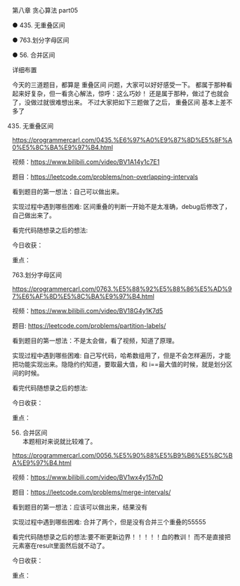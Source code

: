 第八章 贪心算法 part05

● 435. 无重叠区间 

● 763.划分字母区间 

● 56. 合并区间 

 详细布置  

今天的三道题目，都算是 重叠区间 问题，大家可以好好感受一下。 都属于那种看起来好复杂，但一看贪心解法，惊呼：这么巧妙！ 
还是属于那种，做过了也就会了，没做过就很难想出来。
不过大家把如下三题做了之后， 重叠区间 基本上差不多了

 435. 无重叠区间 

https://programmercarl.com/0435.%E6%97%A0%E9%87%8D%E5%8F%A0%E5%8C%BA%E9%97%B4.html  

视频：https://www.bilibili.com/video/BV1A14y1c7E1

题目：https://leetcode.com/problems/non-overlapping-intervals

看到题目的第一想法：自己可以做出来。

实现过程中遇到哪些困难: 区间重叠的判断一开始不是太准确，debug后修改了，自己做出来了。

看完代码随想录之后的想法:

今日收获：

重点：

 763.划分字母区间 

https://programmercarl.com/0763.%E5%88%92%E5%88%86%E5%AD%97%E6%AF%8D%E5%8C%BA%E9%97%B4.html  

视频：https://www.bilibili.com/video/BV18G4y1K7d5

题目: https://leetcode.com/problems/partition-labels/

看到题目的第一想法：不是太会做，看了视频，知道了原理。

实现过程中遇到哪些困难: 自己写代码，哈希数组用了，但是不会怎样遍历，才能把功能实现出来。隐隐约约知道，要取最大值，和 i==最大值的时候，就是划分区间的时候。

看完代码随想录之后的想法:

今日收获：

重点：

 56. 合并区间  
本题相对来说就比较难了。

https://programmercarl.com/0056.%E5%90%88%E5%B9%B6%E5%8C%BA%E9%97%B4.html  

视频：https://www.bilibili.com/video/BV1wx4y157nD

题目：https://leetcode.com/problems/merge-intervals/

看到题目的第一想法：应该可以做出来，结果没有

实现过程中遇到哪些困难: 合并了两个，但是没有合并三个重叠的55555

看完代码随想录之后的想法:要不断更新边界！！！！！血的教训！ 而不是直接把元素塞在result里面然后就不动了。

今日收获：

重点：
